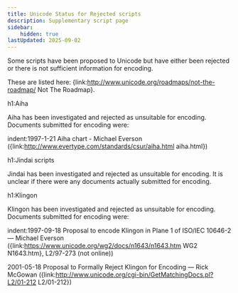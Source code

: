 ```yaml
---
title: Unicode Status for Rejected scripts
description: Supplementary script page
sidebar:
    hidden: true
lastUpdated: 2025-09-02
---
```


Some scripts have been proposed to Unicode but have either been rejected or there is not sufficient information for encoding.

These are listed here: {link:http://www.unicode.org/roadmaps/not-the-roadmap/ Not The Roadmap}.

h1:Aiha

Aiha has been investigated and rejected as unsuitable for encoding. Documents submitted for encoding were:

indent:1997-1-21 Aiha chart - Michael Everson ({link:http://www.evertype.com/standards/csur/aiha.html aiha.html})


h1:Jindai scripts

Jindai has been investigated and rejected as unsuitable for encoding. It is unclear if there were any documents actually submitted for encoding.


h1:Klingon

Klingon has been investigated and rejected as unsuitable for encoding. Documents submitted for encoding were:

indent:1997-09-18 Proposal to encode Klingon in Plane 1 of ISO/IEC 10646-2 — Michael Everson ({link:https://www.unicode.org/wg2/docs/n1643/n1643.htm WG2 N1643.htm}, L2/97-273 (not online))

2001-05-18 Proposal to Formally Reject Klingon for Encoding — Rick McGowan ({link:http://www.unicode.org/cgi-bin/GetMatchingDocs.pl?L2/01-212 L2/01-212})

[comment]: # (end of intro)

[comment]: # (start of blocks)



[comment]: # (end of blocks)

[comment]: # (start of chars)



[comment]: # (end of chars)

[comment]: # (start of rest)



